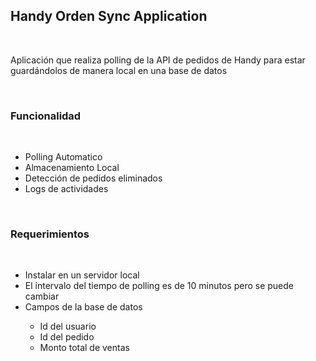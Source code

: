 <h2>Handy Orden Sync Application</h2>
<br>

<p>Aplicación que realiza polling de la API de pedidos de Handy para estar guardándolos de manera local en una base de datos</p>

<br>
<h3>Funcionalidad</h3>
<br>
<ul>
  <li>Polling Automatico</li>
  <li>Almacenamiento Local</li>
  <li>Detección de pedidos eliminados</li>
  <li>Logs de actividades</li>
</ul>
<br>
<h3>Requerimientos</h3>
<br>
<ul>
  <li>Instalar en un servidor local</li>
  <li>El intervalo del tiempo de polling es de 10 minutos pero se puede cambiar</li>
  <li>Campos de la base de datos</li>
  <ul>
    <li>Id del usuario</li>
    <li>Id del pedido</li>
    <li>Monto total de ventas</li>
  </ul>
</ul>
